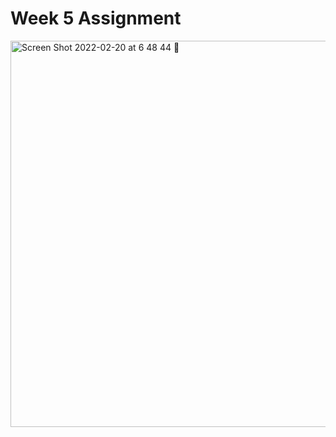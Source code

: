 # Week 5 Assignment
<img width="618" alt="Screen Shot 2022-02-20 at 6 48 44 🌃" src="https://user-images.githubusercontent.com/17733481/154880997-87be883b-705e-4cd0-8f04-f8c215260fa0.png">


